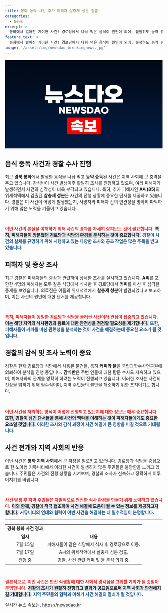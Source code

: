 ```yaml
---
title: 봉화 농약 사건 추가 피해자 살충제 성분 검출!
categories:
  - News
excerpt: >
  봉화에서 벌어진 기이한 사건! 경로당에서 나눠 먹은 음식이 원인이 되어, 불행히도 농약 중독 피해자가 늘고 있다. 조사 중인 A씨의 위세척액에서 살충제 성분이 발견되면서 진실을 밝혀낼 단서가 양산되고 있다. 과연, 이 사건의 진실은 무엇일까? 클릭해 확인해보세요!
feature_text: >
  봉화에서 벌어진 기이한 사건! 경로당에서 나눠 먹은 음식이 원인이 되어, 불행히도 농약 중독 피해자가 늘고 있다. 조사 중인 A씨의 위세척액에서 살충제 성분이 발견되면서 진실을 밝혀낼 단서가 양산되고 있다. 과연, 이 사건의 진실은 무엇일까? 클릭해 확인해보세요!
image: '/assets/img/newsdao_breakingnews.jpg'
---
```


<p><img src="/assets/img/newsdao_breakingnews.jpg" alt="koreaapp 속보" /></p>

<h2 data-ke-size="size26">음식 중독 사건과 경찰 수사 진행</h2>

<p data-ke-size="size16">최근 <b>경북 봉화</b>에서 발생한 음식을 나눠 먹고 <b>농약 중독</b>된 사건은 지역 사회에 큰 충격을 주고 있습니다. 감식반이 사건 발생이후 활발히 조사를 진행하고 있으며, 여러 피해자가 발생하면서 사건의 심각성이 더욱 부각되고 있습니다. 특히, 추가 피해자인 <b>A씨(85)</b>의 위세척액에서 검출된 <b>살충제 성분</b>은 사건의 진행 상황에 중요한 단서를 제공하고 있습니다. 경찰은 이 사건이 어떻게 발생했는지, 사망자와 피해자 간의 연관성을 명확히 파악하기 위해 많은 노력을 기울이고 있습니다.</p>

<p data-ke-size="size16">&nbsp;</p>

<p><b><span style="color: #ee2323;">이번 사건의 본질을 이해하기 위해 사건의 경과를 자세히 살펴보는 것이 필요합니다.</span></b> <b><span style="background-color: #21538527;">특히, 피해자들이 방문했던 경로당과 식당의 환경을 분석하는 것이 중요합니다.</span></b> <b><span style="color: #1a5490;">경찰이 사건의 실체를 규명하기 위해 시행하고 있는 다양한 조사와 공조 작업은 많은 주목을 받고 있습니다.</span></b></p>

<h2 data-ke-size="size26">피해자 및 증상 조사</h2>

<p data-ke-size="size16">최근 경찰은 피해자들의 증상과 관련하여 상세한 조사를 실시하고 있습니다. <b>A씨</b>를 포함한 4명의 피해자는 모두 같은 식당에서 식사한 후 경로당에서 <b>커피</b>를 마신 후 심각한 증세를 보였습니다. 의료진은 이들의 위세척액에서 <b>살충제 성분</b>이 발견되었다고 보고하며, 이는 사건의 원인에 대한 단서를 제공합니다.</p>

<p data-ke-size="size16">&nbsp;</p>

<p><b><span style="color: #ee2323;">특히, 피해자들이 동일한 경로당과 식당을 둘러싼 사건이라 관심이 집중되고 있습니다.</span></b> <b><span style="background-color: #21538527;">이는 해당 지역의 식사환경과 음료에 대한 안전성을 점검할 필요성을 제기합니다.</span></b> <b><span style="color: #1a5490;">또한, 피해자들이 커피를 마신 관련성을 분석하는 것이 사건을 해결하는데 중요한 요소가 될 것입니다.</span></b></p>

<h2 data-ke-size="size26">경찰의 감식 및 조사 노력이 중요</h2>

<p data-ke-size="size16">경찰은 현재 경로당과 식당에서 사용된 물건들, 특히 <b>커피와 물</b>을 국립과학수사연구원에 의뢰하여 분석을 진행 중입니다. <b>감식반</b>은 주변 인물에 대한 탐문 수사도 지속하고 있으며, 피해자와의 관계를 명확히 하려는 노력이 진행되고 있습니다. 이러한 조사는 사건의 진상을 밝히기 위해 필수적이며, 지역 주민들의 불안을 해소하기 위한 조치이기도 합니다.</p>

<p data-ke-size="size16">&nbsp;</p>

<p><b><span style="color: #ee2323;">이번 사건을 처리하는 방식이 어떻게 진행되고 있는지에 대한 정보는 매우 중요합니다.</span></b> <b><span style="background-color: #21538527;">또한, 경찰이 남긴 단서들을 통해 사건의 맥락을 이해하는 것이 피해자들에게도 중요한 요소일 것입니다.</span></b> <b><span style="color: #1a5490;">이러한 조사와 감식 과정이 사건 해결에 큰 영향을 미칠 것으로 기대됩니다.</span></b></p>

<h2 data-ke-size="size26">사건 전개와 지역 사회의 반응</h2>

<p data-ke-size="size16">이번 사건은 <b>봉화 지역 사회</b>에서 큰 파장을 일으키고 있습니다. 경로당과 식당을 중심으로 한 노아형 커뮤니티에서 이러한 사건이 발생하자 많은 주민들은 불안함을 느끼고 있습니다. 주민들은 사건의 진행 상황을 지켜보며, 경찰의 조사가 신속하고 정확하게 이루어지기를 바랍니다.</p>

<p data-ke-size="size16">&nbsp;</p>

<p><b><span style="color: #ee2323;">사건 발생 후 지역 주민들은 자발적으로 안전한 식사 환경을 만들기 위해 노력하고 있습니다.</span></b> <b><span style="background-color: #21538527;">이와 함께, 경찰에 적극 협조하여 사건 해결에 도움이 될 수 있는 정보를 제공하고자 합니다.</span></b> <b><span style="color: #1a5490;">커뮤니티의 연대와 협력이 이번 사건을 해결하는 데 필수적임이 분명합니다.</span></b></p>

<hr />

<table style="width: 100%; border-collapse: collapse;">
    <tr>
        <td style="text-align: center; height: 17px;"><b>경북 봉화 사건 경과</b></td>
    </tr>
    <tr>
        <td style="text-align: center; height: 17px;"><b>일시</b></td>
        <td style="text-align: center; height: 17px;"><b>내용</b></td>
    </tr>
    <tr>
        <td style="text-align: center; height: 17px;">7월 15일</td>
        <td style="text-align: center; height: 17px;">피해자들이 같은 식당에서 식사 후 경로당으로 이동.</td>
    </tr>
    <tr>
        <td style="text-align: center; height: 17px;">7월 17일</td>
        <td style="text-align: center; height: 17px;">A씨의 위세척액에서 살충제 성분 검출.</td>
    </tr>
    <tr>
        <td style="text-align: center; height: 17px;">진행 중</td>
        <td style="text-align: center; height: 17px;">경찰, 사건 관련 커피 및 물 분석 의뢰 중.</td>
    </tr>
</table>

<p data-ke-size="size16">&nbsp;</p>

<p><b><span style="color: #ee2323;">결론적으로, 이번 사건은 안전 식생활에 대한 사회적 경각심을 고취할 기회가 될 것임이 분명합니다.</span></b> <b><span style="background-color: #21538527;">경찰의 조사가 원활히 진행되고 결과가 공표됨으로써 지역 사회가 안전해지길 기대합니다.</span></b> <b><span style="color: #1a5490;">지역 주민들의 협력과 이해가 사건 해결의 열쇠가 될 것입니다.</span></b></p>
실시간 뉴스 속보는, <a href="https://newsdao.kr" rel="dofollow">https://newsdao.kr</a>


